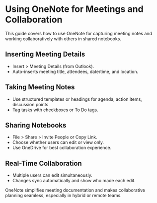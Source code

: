 # Using OneNote for Meetings and Collaboration

This guide covers how to use OneNote for capturing meeting notes and working collaboratively with others in shared notebooks.

## Inserting Meeting Details

- Insert > Meeting Details (from Outlook).
- Auto-inserts meeting title, attendees, date/time, and location.

## Taking Meeting Notes

- Use structured templates or headings for agenda, action items, discussion points.
- Tag tasks with checkboxes or To Do tags.

## Sharing Notebooks

- File > Share > Invite People or Copy Link.
- Choose whether users can edit or view only.
- Use OneDrive for best collaboration experience.

## Real-Time Collaboration

- Multiple users can edit simultaneously.
- Changes sync automatically and show who made each edit.

OneNote simplifies meeting documentation and makes collaborative planning seamless, especially in hybrid or remote teams.
